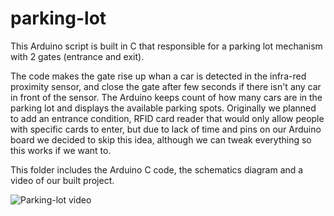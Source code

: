 # parking-lot

This Arduino script is built in C that responsible for a parking lot mechanism with 2 gates (entrance and exit).

The code makes the gate rise up whan a car is detected in the infra-red proximity sensor,
and close the gate after few seconds if there isn't any car in front of the sensor.
The Arduino keeps count of how many cars are in the parking lot and displays the available parking spots.
Originally we planned to add an entrance condition, RFID card reader that would only allow people with specific cards to enter,
but due to lack of time and pins on our Arduino board we decided to skip this idea, although we can tweak everything so this works if we want to.

This folder includes the Arduino C code, the schematics diagram and a video of our built project.

![Parking-lot video](https://user-images.githubusercontent.com/9304740/65291180-de9ecf00-db5a-11e9-94f3-bb9249de782d.gif)
